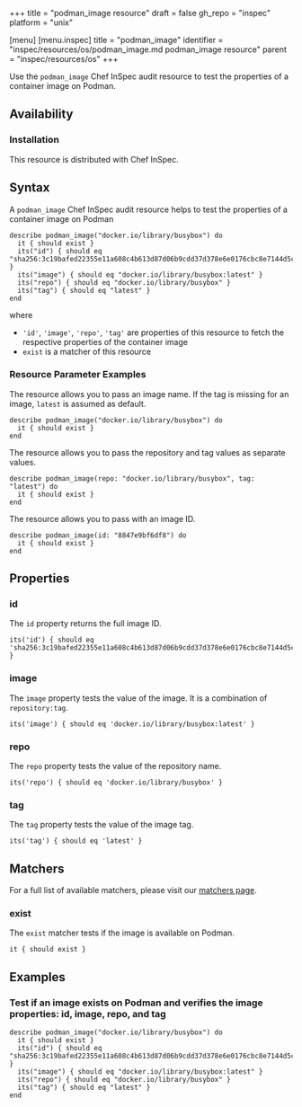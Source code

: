 +++
title = "podman_image resource"
draft = false
gh_repo = "inspec"
platform = "unix"

[menu]
  [menu.inspec]
    title = "podman_image"
    identifier = "inspec/resources/os/podman_image.md podman_image resource"
    parent = "inspec/resources/os"
+++

Use the `podman_image` Chef InSpec audit resource to test the properties of a container image on Podman.


## Availability

### Installation

This resource is distributed with Chef InSpec.

## Syntax

A `podman_image` Chef InSpec audit resource helps to test the properties of a container image on Podman

    describe podman_image("docker.io/library/busybox") do
      it { should exist }
      its("id") { should eq "sha256:3c19bafed22355e11a608c4b613d87d06b9cdd37d378e6e0176cbc8e7144d5c6" }
      its("image") { should eq "docker.io/library/busybox:latest" }
      its("repo") { should eq "docker.io/library/busybox" }
      its("tag") { should eq "latest" }
    end
where

- `'id'`, `'image'`, `'repo'`, `'tag'` are properties of this resource to fetch the respective properties of the container image
- `exist` is a matcher of this resource

### Resource Parameter Examples

The resource allows you to pass an image name. If the tag is missing for an image, `latest` is assumed as default.

    describe podman_image("docker.io/library/busybox") do
      it { should exist }
    end
    
The resource allows you to pass the repository and tag values as separate values.

    describe podman_image(repo: "docker.io/library/busybox", tag: "latest") do
      it { should exist }
    end

The resource allows you to pass with an image ID.

    describe podman_image(id: "8847e9bf6df8") do
      it { should exist }
    end


## Properties

### id

The `id` property returns the full image ID.

    its('id') { should eq 'sha256:3c19bafed22355e11a608c4b613d87d06b9cdd37d378e6e0176cbc8e7144d5c6' }

### image

The `image` property tests the value of the image. It is a combination of `repository:tag`.

    its('image') { should eq 'docker.io/library/busybox:latest' }

### repo

The `repo` property tests the value of the repository name.

    its('repo') { should eq 'docker.io/library/busybox' }

### tag

The `tag` property tests the value of the image tag.

    its('tag') { should eq 'latest' }


## Matchers

For a full list of available matchers, please visit our [matchers page](/inspec/matchers/).

### exist

The `exist` matcher tests if the image is available on Podman.

    it { should exist }

## Examples

### Test if an image exists on Podman and verifies the image properties: id, image, repo, and tag

    describe podman_image("docker.io/library/busybox") do
      it { should exist }
      its("id") { should eq "sha256:3c19bafed22355e11a608c4b613d87d06b9cdd37d378e6e0176cbc8e7144d5c6" }
      its("image") { should eq "docker.io/library/busybox:latest" }
      its("repo") { should eq "docker.io/library/busybox" }
      its("tag") { should eq "latest" }
    end

